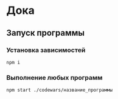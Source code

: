 # Дока

## Запуск программы

### Установка зависимостей
```
npm i
```

### Выполнение любых программ

```
npm start ./codewars/название_программы
```

